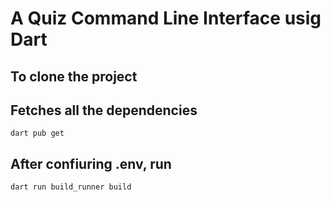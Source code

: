 # A Quiz Command Line Interface usig Dart

## To clone the project

## Fetches all the dependencies
```
dart pub get
```

## After confiuring .env, run
```
dart run build_runner build
```
